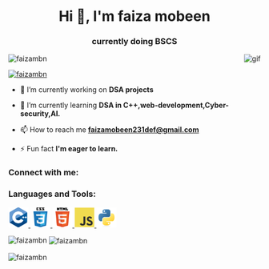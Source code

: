 
<h1 align="center">Hi 👋, I'm faiza mobeen</h1>
<h3 align="center">currently doing BSCS</h3>

<img src="https://media.tenor.com/Z_Ah8rkdZ4YAAAAM/walking-code.gif" alt="gif" align="right" >

<p align="left"> <img src="https://komarev.com/ghpvc/?username=faizambn&label=Profile%20views&color=0e75b6&style=flat" alt="faizambn" /> </p>

<p align="left"> <a href="https://github.com/ryo-ma/github-profile-trophy"><img src="https://github-profile-trophy.vercel.app/?username=faizambn" alt="faizambn" /></a> </p>

- 🔭 I’m currently working on **DSA projects**

- 🌱 I’m currently learning **DSA in C++,web-development,Cyber-security,AI.**

- 📫 How to reach me **faizamobeen231def@gmail.com**

- ⚡ Fun fact **I'm eager to learn.**

<h3 align="left">Connect with me:</h3>
<p align="left">
</p>

<h3 align="left">Languages and Tools:</h3>
<p align="left"> <a href="https://www.w3schools.com/cpp/" target="_blank" rel="noreferrer"> <img src="https://raw.githubusercontent.com/devicons/devicon/master/icons/cplusplus/cplusplus-original.svg" alt="cplusplus" width="40" height="40"/> </a> <a href="https://www.w3schools.com/css/" target="_blank" rel="noreferrer"> <img src="https://raw.githubusercontent.com/devicons/devicon/master/icons/css3/css3-original-wordmark.svg" alt="css3" width="40" height="40"/> </a> <a href="https://www.w3.org/html/" target="_blank" rel="noreferrer"> <img src="https://raw.githubusercontent.com/devicons/devicon/master/icons/html5/html5-original-wordmark.svg" alt="html5" width="40" height="40"/> </a> <a href="https://developer.mozilla.org/en-US/docs/Web/JavaScript" target="_blank" rel="noreferrer"> <img src="https://raw.githubusercontent.com/devicons/devicon/master/icons/javascript/javascript-original.svg" alt="javascript" width="40" height="40"/> </a> <a href="https://www.python.org" target="_blank" rel="noreferrer"> <img src="https://raw.githubusercontent.com/devicons/devicon/master/icons/python/python-original.svg" alt="python" width="40" height="40"/> </a> </p>

<p><img align="left" src="https://github-readme-stats.vercel.app/api/top-langs?username=faizambn&show_icons=true&locale=en&layout=compact" alt="faizambn" /></p>

<p>&nbsp;<img align="center" src="https://github-readme-stats.vercel.app/api?username=faizambn&show_icons=true&locale=en" alt="faizambn" /></p>

<p><img align="center" src="https://github-readme-streak-stats.herokuapp.com/?user=faizambn&" alt="faizambn" /></p>
